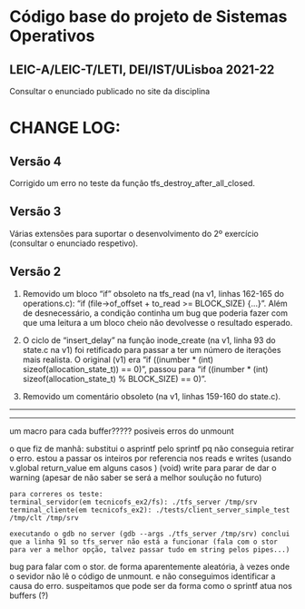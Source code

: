Código base do projeto de Sistemas Operativos
====================================

LEIC-A/LEIC-T/LETI, DEI/IST/ULisboa 2021-22
---------------------------------------------------------------

Consultar o enunciado publicado no site da disciplina

CHANGE LOG:
============

**Versão 4**
-----------------

Corrigido um erro no teste da função tfs_destroy_after_all_closed.

**Versão 3**
-----------------

Várias extensões para suportar o desenvolvimento do 2º exercício (consultar o enunciado respetivo).

**Versão 2**
-----------------

1. Removido um bloco “if” obsoleto na tfs_read (na v1, linhas 162-165 do operations.c): “if (file->of_offset + to_read >= BLOCK_SIZE) {...}”. Além de desnecessário, a condição continha um bug que poderia fazer com que uma leitura a um bloco cheio não devolvesse o resultado esperado.

2. O ciclo de “insert_delay” na função inode_create (na v1, linha 93 do state.c na v1) foi retificado para passar a ter um número de iterações mais realista.
O original (v1) era “if ((inumber * (int) sizeof(allocation_state_t)) == 0)”, passou para “if ((inumber * (int) sizeof(allocation_state_t) % BLOCK_SIZE) == 0)”.

3. Removido um comentário obsoleto (na v1, linhas 159-160 do state.c).

-----------------
-----------------

um macro para cada buffer?????
posiveis erros do unmount


o que fiz de manhã:
    substitui o asprintf pelo sprintf pq não conseguia retirar o erro.
    estou a passar os inteiros por referencia nos reads e writes (usando v.global return_value em alguns casos )
    (void) write para parar de dar o warning (apesar de não saber se será a melhor soulução no futuro)

    para correres os teste:
    terminal_servidor(em tecnicofs_ex2/fs): ./tfs_server /tmp/srv
    terminal_cliente(em tecnicofs_ex2): ./tests/client_server_simple_test /tmp/clt /tmp/srv
    
    executando o gdb no server (gdb --args ./tfs_server /tmp/srv) conclui que a linha 91 so tfs_server não está a funcionar (fala com o stor para ver a melhor opção, talvez passar tudo em string pelos pipes...)




bug para falar com o stor.
    de forma aparentemente aleatória, à vezes onde o sevidor não lê o código de unmount. e não conseguimos identificar a causa do erro. suspeitamos que pode ser da forma como o sprintf atua nos buffers (?)